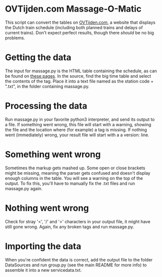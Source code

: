 OVTijden.com Massage-O-Matic
============================

This script can convert the tables on [OVTijden.com](http://ovtijden.com), a website that displays the Dutch train schedule (including both planned trains and delays of current trains). Don't expect perfect results, though there *should* be no big problems.

# Getting the data

The input for massage.py is the HTML table containing the schedule, as can be found on [these pages](http://ovtijden.com/iff/dvs/ut/20131217). In the source, find the big time table and select the contents of the <tbody> tag. Place it into a text file named as the station code + ".txt", in the folder containing massage.py.

# Processing the data

Run massage.py in your favorite python3 interpreter, and send its output to a file. If something went wrong, this file will start with a warning, showing the file and the location where (for example) a tag is missing. If nothing went (immediately) wrong, your result file will start with a a version: line.

# Something went wrong

Sometimes the markup gets mashed up. Some open or close brackets might be missing, meaning the parser gets confused and doesn't display enough columns in the table. You will see a warning on the top of the output. To fix this, you'll have to manually fix the .txt files and run massage.py again.

# Nothing went wrong

Check for stray '<', '/' and '>' characters in your output file, it might have still gone wrong. Again, fix any broken tags and run massage.py.

# Importing the data

When you're confident the data is correct, add the output file to the folder DataSources and run group.py (see the main README for more info) to assemble it into a new servicedata.txt.
